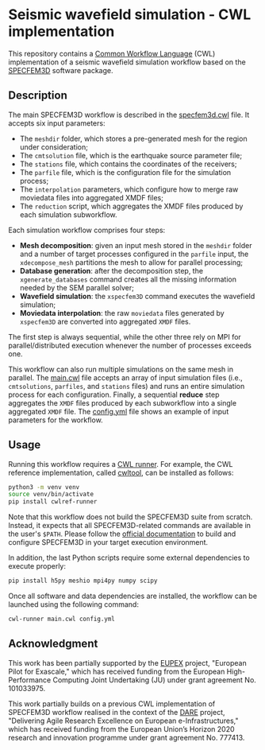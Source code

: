# Seismic wavefield simulation - CWL implementation

This repository contains a [Common Workflow Language](https://commonwl.org) (CWL) implementation of a seismic wavefield simulation workflow based on the [SPECFEM3D](https://specfem3d.readthedocs.io/en/latest/) software package.

## Description

The main SPECFEM3D workflow is described in the [specfem3d.cwl](./specfem3d.cwl) file. It accepts six input parameters:

- The `meshdir` folder, which stores a pre-generated mesh for the region under consideration;
- The `cmtsolution` file, which is the earthquake source parameter file;
- The `stations` file, which contains the coordinates of the receivers;
- The `parfile` file, which is the configuration file for the simulation process;
- The `interpolation` parameters, which configure how to merge raw moviedata files into aggregated XMDF files;
- The `reduction` script, which aggregates the XMDF files produced by each simulation subworkflow.

Each simulation workflow comprises four steps:

- **Mesh decomposition**: given an input mesh stored in the `meshdir` folder and a number of target processes configured in the `parfile` input, the `xdecompose_mesh` partitions the mesh to allow for parallel processing;
- **Database generation**: after the decomposition step, the `xgenerate_databases` command creates all the missing information needed by the SEM parallel solver;
- **Wavefield simulation**: the `xspecfem3D` command executes the wavefield simulation;
- **Moviedata interpolation**: the raw `moviedata` files generated by `xspecfem3D` are converted into aggregated `XMDF` files.

The first step is always sequential, while the other three rely on MPI for parallel/distributed execution whenever the number of processes exceeds one.

This workflow can also run multiple simulations on the same mesh in parallel. The [main.cwl](./main.cwl) file accepts an array of input simulation files (i.e., `cmtsolutions`, `parfiles`, and `stations` files) and runs an entire simulation process for each configuration. Finally, a sequential **reduce** step aggregates the `XMDF` files produced by each subworkflow into a single aggregated `XMDF` file. The [config.yml](./config.yml) file shows an example of input parameters for the workflow.

## Usage

Running this workflow requires a [CWL runner](https://www.commonwl.org/implementations/). For example, the CWL reference implementation, called [cwltool](https://github.com/common-workflow-language/cwltool), can be installed as follows:

```bash
python3 -m venv venv
source venv/bin/activate
pip install cwlref-runner
```

Note that this workflow does not build the SPECFEM3D suite from scratch. Instead, it expects that all SPECFEM3D-related commands are available in the user's `$PATH`. Please follow the [official documentation](https://specfem3d.readthedocs.io/en/latest/02_getting_started/) to build and configure SPECFEM3D in your target execution environment.

In addition, the last Python scripts require some external dependencies to execute properly:

```bash
pip install h5py meshio mpi4py numpy scipy 
```

Once all software and data dependencies are installed, the workflow can be launched using the following command:

```bash
cwl-runner main.cwl config.yml
```

## Acknowledgment

This work has been partially supported by the [EUPEX](https://eupex.eu/) project, "European Pilot for Exascale," which has received funding from the European High-Performance Computing Joint Undertaking (JU) under grant agreement No. 101033975.

This work partially builds on a previous CWL implementation of SPECFEM3D workflow realised in the context of the [DARE](http://project-dare.eu/) project, "Delivering Agile Research Excellence on European e-Infrastructures," which has received funding from the European Union’s Horizon 2020 research and innovation programme under grant agreement No. 777413.